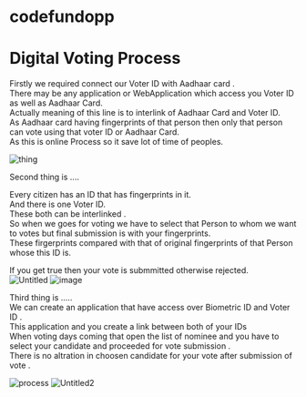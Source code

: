 #                          codefundopp
# Digital Voting Process
Firstly we required connect our Voter ID with Aadhaar card .<br/>
There may be any application or WebApplication which access you Voter ID as well as Aadhaar Card.<br/>
Actually meaning of this line is to interlink of Aadhaar Card and Voter ID.<br/>
As Aadhaar card having fingerprints of that person then only that person can vote using that voter ID or Aadhaar Card.<br/>
As this is online Process so it save lot of time of peoples.<br/>

![thing](https://user-images.githubusercontent.com/44470897/62006701-bfd71a00-b161-11e9-8e62-02103521b3b0.png)



Second thing is ....<br/>

Every citizen has an ID that has fingerprints in it.<br/>
And there is one Voter ID.<br/>
These both can be interlinked .<br/>
So when we goes for voting we have to select that Person to whom we want to votes but final submission is with your fingerprints. <br/>
These firgerprints compared with that of original fingerprints of that Person whose this ID is.<br/>

If you get true then your vote is submmitted otherwise rejected.<br/>
![Untitled](https://user-images.githubusercontent.com/44470897/62007002-cff0f880-b165-11e9-9f65-2449b2e20e3e.png)
![image](https://user-images.githubusercontent.com/44470897/62006855-0d548680-b164-11e9-8f69-fd449a5d8127.png)


Third thing is .....<br/>
We can create an application that have access over Biometric ID and Voter ID .<br/>
This application and you create a link between both of your IDs<br/>
When voting days coming that open the list of nominee and you have to select your candidate and proceeded for vote submission .<br/>
There is no altration in choosen candidate for your vote after submission of vote .<br/>


![process](https://user-images.githubusercontent.com/44470897/62006710-e1380600-b161-11e9-950b-4610e9426117.png)
![Untitled2](https://user-images.githubusercontent.com/44470897/62007182-1b0c0b00-b168-11e9-8048-2c6468633ad8.png)

